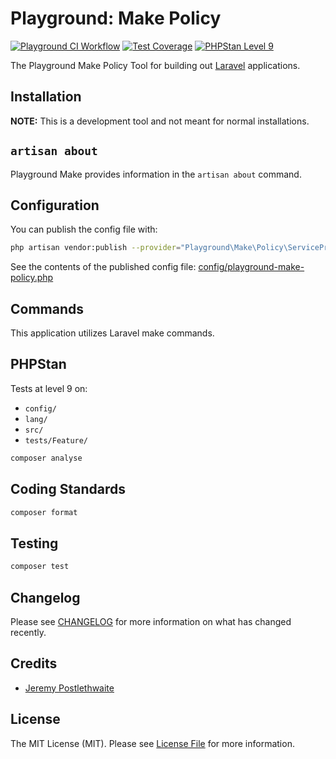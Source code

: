 # Playground: Make Policy

[![Playground CI Workflow](https://github.com/gammamatrix/playground-make-policy/actions/workflows/ci.yml/badge.svg?branch=develop)](https://raw.githubusercontent.com/gammamatrix/playground-make-policy/testing/develop/testdox.txt)
[![Test Coverage](https://raw.githubusercontent.com/gammamatrix/playground-make-policy/testing/develop/coverage.svg)](tests)
[![PHPStan Level 9](https://img.shields.io/badge/PHPStan-level%209-brightgreen)](.github/workflows/ci.yml#L120)

The Playground Make Policy Tool for building out [Laravel](https://laravel.com/docs/11.x) applications.

## Installation

**NOTE:** This is a development tool and not meant for normal installations.

## `artisan about`

Playground Make provides information in the `artisan about` command.

<!-- <img src="resources/docs/artisan-about-playground-make-policy.png" alt="screenshot of artisan about command with Playground Make."> -->

## Configuration

You can publish the config file with:
```bash
php artisan vendor:publish --provider="Playground\Make\Policy\ServiceProvider" --tag="playground-config"
```

See the contents of the published config file: [config/playground-make-policy.php](config/playground-make-policy.php)

## Commands

This application utilizes Laravel make commands.

## PHPStan

Tests at level 9 on:
- `config/`
- `lang/`
- `src/`
- `tests/Feature/`

```sh
composer analyse
```

## Coding Standards

```sh
composer format
```

## Testing

```sh
composer test
```

## Changelog

Please see [CHANGELOG](CHANGELOG.md) for more information on what has changed recently.

## Credits

- [Jeremy Postlethwaite](https://github.com/gammamatrix)

## License

The MIT License (MIT). Please see [License File](LICENSE.md) for more information.
